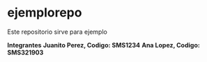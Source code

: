 # ejemplorepo
Este repositorio sirve para ejemplo

**Integrantes**
**Juanito Perez, Codigo: SMS1234**
**Ana Lopez, Codigo: SMS321903**
